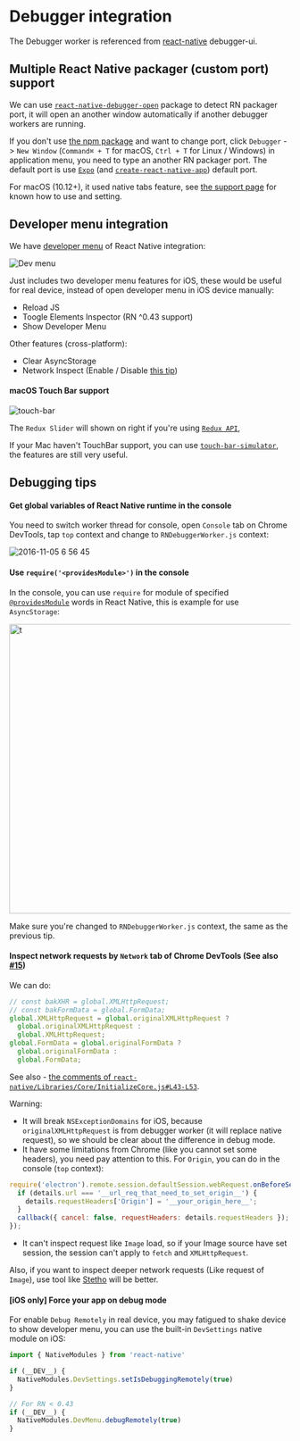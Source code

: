 # Debugger integration

The Debugger worker is referenced from [react-native](https://github.com/facebook/react-native/blob/master/local-cli/server/util/) debugger-ui.

## Multiple React Native packager (custom port) support

We can use [`react-native-debugger-open`](../npm-package) package to detect RN packager port, it will open an another window automatically if another debugger workers are running.

If you don't use [the npm package](../npm-package) and want to change port, click `Debugger` -> `New Window` (`Command⌘ + T` for macOS, `Ctrl + T` for Linux / Windows) in application menu, you need to type an another RN packager port. The default port is use [`Expo`](https://github.com/expo/expo) (and [`create-react-native-app`](https://github.com/react-community/create-react-native-app)) default port.

For macOS (10.12+), it used native tabs feature, see [the support page](https://support.apple.com/en-us/HT206998) for known how to use and setting.

## Developer menu integration

We have [developer menu](https://facebook.github.io/react-native/docs/debugging.html#accessing-the-in-app-developer-menu) of React Native integration:

![Dev menu](https://cloud.githubusercontent.com/assets/3001525/25920996/5c488966-3606-11e7-8d0c-cb564671067b.gif)

Just includes two developer menu features for iOS, these would be useful for real device, instead of open developer menu in iOS device manually:

* Reload JS
* Toogle Elements Inspector (RN ^0.43 support)
* Show Developer Menu

Other features (cross-platform):

* Clear AsyncStorage
* Network Inspect (Enable / Disable [this tip](#inpsect-network-requests-by-network-tab-of-chrome-devtools-see-also-15))

#### macOS Touch Bar support

<img alt="touch-bar" src="https://user-images.githubusercontent.com/3001525/27730359-8565810a-5dbb-11e7-9052-9fd4feb72181.png">

The `Redux Slider` will shown on right if you're using [`Redux API`](redux-devtools-integration.md),

If your Mac haven't TouchBar support, you can use [`touch-bar-simulator`](https://github.com/sindresorhus/touch-bar-simulator), the features are still very useful.

## Debugging tips

#### Get global variables of React Native runtime in the console

You need to switch worker thread for console, open `Console` tab on Chrome DevTools, tap `top` context and change to `RNDebuggerWorker.js` context:

![2016-11-05 6 56 45](https://cloud.githubusercontent.com/assets/3001525/20025024/7edce770-a325-11e6-9e77-618c7ba04123.png)

#### Use `require('<providesModule>')` in the console

In the console, you can use `require` for module of specified [`@providesModule`](https://github.com/facebook/react-native/search?l=JavaScript&q=providesModule&type=&utf8=✓) words in React Native, this is example for use `AsyncStorage`:

<img width="519" alt="t" src="https://cloud.githubusercontent.com/assets/3001525/25587896/a1253c9e-2ed8-11e7-9d70-6368cfd5e016.png">

Make sure you're changed to `RNDebuggerWorker.js` context, the same as the previous tip.

#### Inspect network requests by `Network` tab of Chrome DevTools (See also [#15](https://github.com/jhen0409/react-native-debugger/issues/15))

We can do:

```js
// const bakXHR = global.XMLHttpRequest;
// const bakFormData = global.FormData;
global.XMLHttpRequest = global.originalXMLHttpRequest ?
  global.originalXMLHttpRequest :
  global.XMLHttpRequest;
global.FormData = global.originalFormData ?
  global.originalFormData :
  global.FormData;
```

See also - [the comments of `react-native/Libraries/Core/InitializeCore.js#L43-L53`](https://github.com/facebook/react-native/blob/0.45-stable/Libraries/Core/InitializeCore.js#L43-L53).

Warning:

* It will break `NSExceptionDomains` for iOS, because `originalXMLHttpRequest` is from debugger worker (it will replace native request), so we should be clear about the difference in debug mode.
* It have some limitations from Chrome (like you cannot set some headers), you need pay attention to this. For `Origin`, you can do in the console (`top` context):
```js
require('electron').remote.session.defaultSession.webRequest.onBeforeSendHeaders((details, callback) => {
  if (details.url === '__url_req_that_need_to_set_origin__') {
    details.requestHeaders['Origin'] = '__your_origin_here__';
  }
  callback({ cancel: false, requestHeaders: details.requestHeaders });
});
```
* It can't inspect request like `Image` load, so if your Image source have set session, the session can't apply to `fetch` and `XMLHttpRequest`.

Also, if you want to inspect deeper network requests (Like request of `Image`), use tool like [Stetho](https://facebook.github.io/stetho) will be better.

#### [iOS only] Force your app on debug mode

For enable `Debug Remotely` in real device, you may fatigued to shake device to show developer menu, you can use the built-in `DevSettings` native module on iOS:

```js
import { NativeModules } from 'react-native'

if (__DEV__) {
  NativeModules.DevSettings.setIsDebuggingRemotely(true)
}

// For RN < 0.43
if (__DEV__) {
  NativeModules.DevMenu.debugRemotely(true)
}
```
